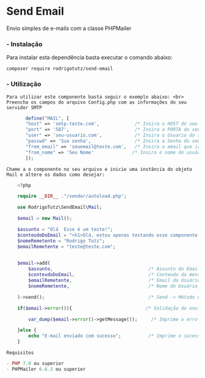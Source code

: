 # Send Email
Envio simples de e-mails com a classe PHPMailer
### - Instalação
Para instalar esta dependência basta executar o comando abaixo:

```shell
composer require rodrigotutz/send-email
```
### - Utilização
    Para utilizar este componente basta seguir o exemplo abaixo: <br>
    Preencha os campos do arquivo Config.php com as informações do seu servidor SMTP
```php
       define("MAIL", [
       "host" => 'smtp-teste.com',             /* Insira o HOST do seu servidor SMTP */
       "port" => '587',                        /* Insira a PORTA do seu servidor SMTP */
       "user" => 'seu-usuario.com',            /* Insira o Usuario do seu servidor SMTP */
       "passwd" => 'Sua senha',                /* Insira a Senha do seu servidor SMTP */
       "from_email" => 'seuemail@teste.com',   /* Insira o email que irá receber o email */
       "from_name" => 'Seu Nome'              /* Insira o nome do usuário que irá receber o email */
       ]);
```
    Chame a o componente no seu arquivo e inicie uma instância do objeto Mail e altere os dados como desejar:
```php
    <?php

    require __DIR__ ."/vendor/autoload.php";

    use RodrigoTutz\SendEmail\Mail;

    $email = new Mail();

    $assunto = "Olá  Esse é um teste!";
    $conteudoDoEmail = "<h1>Olá, estou apenas testando esse componente!</h1>";
    $nomeRemetente = "Rodrigo Tutz";
    $emailRemetente = "teste@teste.com";
     

    $email->add(
        $assunto,                                   /* Assunto do Email */
        $conteudoDoEmail,                           /* Conteudo da mensagem */
        $emailRemetente,                            /* Email do Usuário que irá enviar a mensagem */
        $nomeRemetente,                             /* Nome do Usuário que irá enviar a mensagem */

    )->send();                                      /* Send -> Método que envia o email */

    if($email->error()){                           /* Validação do envio do e-mail */

        var_dump($email->error()->getMessage());     /* Imprime o erro na tela */

    }else {
        echo "E-mail enviado com sucesso";          /* Imprime o sucesso na tela */
    }
```
    Requisitos
```php
- PHP 7.0 ou superior
- PHPMailer 6.6.3 ou superior
```
